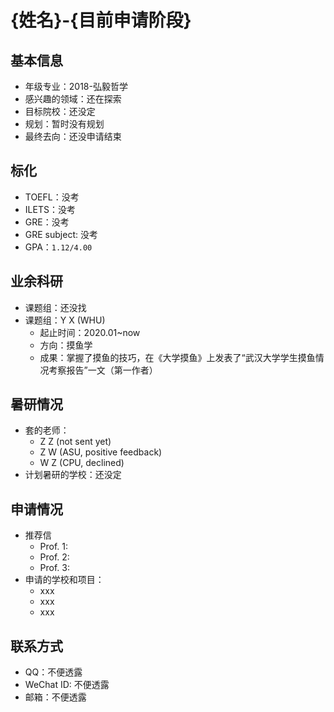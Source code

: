 <!-- 姓名：申请者姓名 -->
<!-- 申请阶段：准备标化/暑研陶瓷/暑研/申请/申请结束 -->
# {姓名}-{目前申请阶段}

## 基本信息
- 年级专业：2018-弘毅哲学
- 感兴趣的领域：还在探索
- 目标院校：还没定
- 规划：暂时没有规划
- 最终去向：还没申请结束

## 标化
- TOEFL：没考
- ILETS：没考 
- GRE：没考
- GRE subject: 没考
- GPA：`1.12/4.00`

## 业余科研
- 课题组：还没找
- 课题组：Y X (WHU)
    - 起止时间：2020.01~now
    - 方向：摸鱼学
    - 成果：掌握了摸鱼的技巧，在《大学摸鱼》上发表了“武汉大学学生摸鱼情况考察报告”一文（第一作者）

## 暑研情况
- 套的老师：
    - Z Z (not sent yet)
    - Z W (ASU, positive feedback)
    - W Z (CPU, declined)
- 计划暑研的学校：还没定

## 申请情况
- 推荐信
    - Prof. 1:
    - Prof. 2:
    - Prof. 3:
- 申请的学校和项目：
    - xxx
    - xxx
    - xxx


## 联系方式
- QQ：不便透露
- WeChat ID: 不便透露
- 邮箱：不便透露
